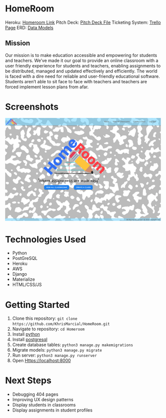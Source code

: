 # HomeRoom

Heroku: [Homeroom Link](https://homeroom-teamtack.herokuapp.com/ "Homeroom Heroku App")
Pitch Deck: [Pitch Deck File](https://docs.google.com/presentation/d/1vCLuQDobdzUi-pgQ3Ll7XlQeVSauXmBkEqCZutJIJAU/edit?ts=5e8d1689)
Ticketing System: [Trello Page](https://trello.com/b/MdOi7fYf/group-project)
ERD: [Data Models](https://www.lucidchart.com/invitations/accept/e4a5dc61-53b5-45bc-a81e-1e37f6d0c673)



## Mission

Our mission is to make education accessible and empowering for students and teachers.
We’ve made it our goal to  provide an online classroom with a user friendly experience for students and teachers, enabling assignments to be distributed, managed and updated effectively and  efficiently. 
The world is faced with a dire need for reliable and user-friendly educational software. Students aren’t able to sit face to face with teachers and teachers are forced implement lesson plans from afar. 


# Screenshots
![Homeroom](/main_app/static/images/Homeroom.png?raw=true "Homeroom homepage")

# Technologies Used

* Python
* PostGreSQL
* Heroku
* AWS
* Django
* Materialize
* HTML/CSS/JS

# Getting Started

1. Clone this repository: `git clone https://github.com/KhrisMarcial/HomeRoom.git`
2. Navigate to repository: `cd Homeroom`
3. Install [python](https://www.python.org/download/releases/3.0/ "python3")
4. Install [postgresql](https://www.postgresql.org/ "postgresql")
5. Create database tables: `python3 manage.py makemigrations`
6. Migrate models: `python3 manage.py migrate`
7. Run server: `python3 manage.py runserver`
8. Open [Https://localhost:8000](Https://localhost:8000 "Local Host 8000")

# Next Steps
* Debugging 404 pages
* Improving UX design patterns
* Display students in classrooms
* Display assignments in student profiles